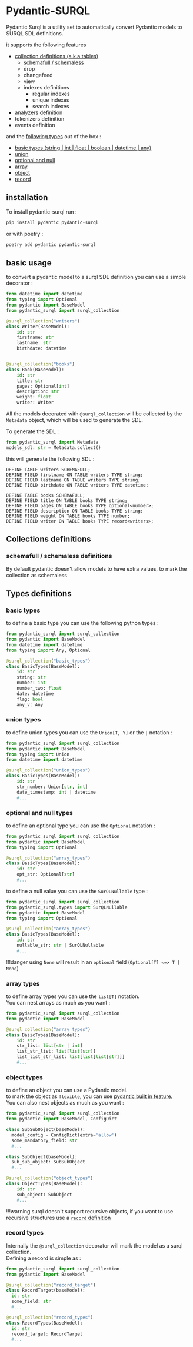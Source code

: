 # Pydantic-SURQL

Pydantic Surql is a utility set to automatically convert Pydantic models to SURQL SDL definitions.

it supports the following features

- [collection definitions (a.k.a tables)](#collections-definitions)
  - [schemafull / schemaless](#schemafull--schemaless-definitions)
  - drop
  - changefeed
  - view
  - indexes definitions
    - regular indexes
    - unique indexes
    - search indexes
- analyzers definition
- tokenizers definition
- events definition

and the [following types](#types-definitions) out of the box :

- [basic types (string | int | float | boolean | datetime | any)](#basic-types)
- [union](#union-types)
- [optional and null](#optional-and-null-types)
- [array](#array-types)
- [object](#object-types)
- [record](#record-types)

## installation

To install pydantic-surql run :

```bash
pip install pydantic pydantic-surql
```

or with poetry :

```bash
poetry add pydantic pydantic-surql
```

## basic usage

to convert a pydantic model to a surql SDL definition you can use a simple decorator :

```python
from datetime import datetime
from typing import Optional
from pydantic import BaseModel
from pydantic_surql import surql_collection

@surql_collection("writers")
class Writer(BaseModel):
    id: str
    firstname: str
    lastname: str
    birthdate: datetime


@surql_collection("books")
class Book(BaseModel):
    id: str
    title: str
    pages: Optional[int]
    description: str
    weight: float
    writer: Writer
```

All the models decorated with `@surql_collection` will be collected by the `Metadata` object, which will be used to generate the SDL.

To generate the SDL :

```python
from pydantic_surql import Metadata
models_sdl: str = Metadata.collect()
```

this will generate the following SDL :

```surql
DEFINE TABLE writers SCHEMAFULL;
DEFINE FIELD firstname ON TABLE writers TYPE string;
DEFINE FIELD lastname ON TABLE writers TYPE string;
DEFINE FIELD birthdate ON TABLE writers TYPE datetime;

DEFINE TABLE books SCHEMAFULL;
DEFINE FIELD title ON TABLE books TYPE string;
DEFINE FIELD pages ON TABLE books TYPE optional<number>;
DEFINE FIELD description ON TABLE books TYPE string;
DEFINE FIELD weight ON TABLE books TYPE number;
DEFINE FIELD writer ON TABLE books TYPE record<writers>;
```

## Collections definitions

### schemafull / schemaless definitions

By default pydantic doesn't allow models to have extra values, to mark the collection as schemaless

## Types definitions

### basic types

to define a basic type you can use the following python types :

```python
from pydantic_surql import surql_collection
from pydantic import BaseModel
from datetime import datetime
from typing import Any, Optional

@surql_collection("basic_types")
class BasicTypes(BaseModel):
    id: str
    string: str
    number: int
    number_two: float
    date: datetime
    flag: bool
    any_v: Any
```

### union types

to define union types you can use the `Union[T, Y]` or the `|` notation :

```python
from pydantic_surql import surql_collection
from pydantic import BaseModel
from typing import Union
from datetime import datetime

@surql_collection("union_types")
class BasicTypes(BaseModel):
    id: str
    str_number: Union[str, int]
    date_timestamp: int | datetime
    #...
```

### optional and null types

to define an optional type you can use the `Optional` notation :

```python
from pydantic_surql import surql_collection
from pydantic import BaseModel
from typing import Optional

@surql_collection("array_types")
class BasicTypes(BaseModel):
    id: str
    opt_str: Optional[str]
    #...
```

to define a null value you can use the `SurQLNullable` type :

```python
from pydantic_surql import surql_collection
from pydantic_surql.types import SurQLNullable
from pydantic import BaseModel
from typing import Optional

@surql_collection("array_types")
class BasicTypes(BaseModel):
    id: str
    nullable_str: str | SurQLNullable
    #...
```

!!!danger using `None` will result in an `optional` field (`Optional[T] <=> T | None`)

### array types

to define array types you can use the `list[T]` notation. \
You can nest arrays as much as you want :

```python
from pydantic_surql import surql_collection
from pydantic import BaseModel

@surql_collection("array_types")
class BasicTypes(BaseModel):
    id: str
    str_list: list[str | int]
    list_str_list: list[list[str]]
    list_list_str_list: list[list[list[str]]]
    #...
```

### object types

to define an object you can use a Pydantic model. \
to mark the object as `flexible`, you can use [pydantic built in feature.](https://docs.pydantic.dev/latest/api/config/#pydantic.config.ConfigDict.extra) \
You can also nest objects as much as you want :

```python
from pydantic_surql import surql_collection
from pydantic import BaseModel, ConfigDict

class SubSubObject(baseModel):
  model_config = ConfigDict(extra='allow')
  some_mandatory_field: str
  #...

class SubObject(baseModel):
  sub_sub_object: SubSubObject
  #...

@surql_collection("object_types")
class ObjectTypes(BaseModel):
    id: str
    sub_object: SubObject
    #...
```

!!!warning surql doesn't support recursive objects, if you want to use recursive structures use a [`record` definition](#record-types)

### record types

Internally the `@surql_collection` decorator will mark the model as a surql collection. \
Defining a record is simple as :

```python
from pydantic_surql import surql_collection
from pydantic import BaseModel

@surql_collection("record_target")
class RecordTarget(baseModel):
  id: str
  some_field: str
  #...

@surql_collection("record_types")
class RecordTypes(BaseModel):
  id: str
  record_target: RecordTarget
  #...
```

